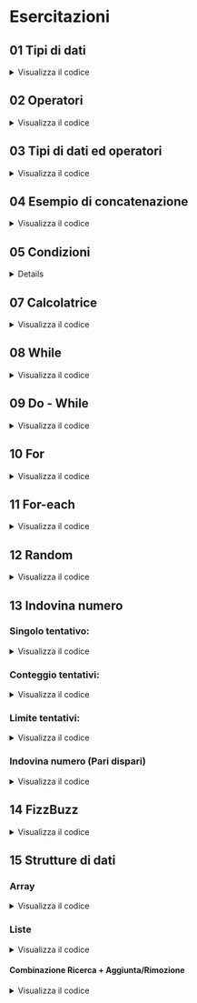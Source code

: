 # Esercitazioni
## 01 Tipi di dati
<details>
    <summary> Visualizza il codice </summary>

```c#
lòkk
```
</details>

## 02 Operatori
<details>
    <summary> Visualizza il codice </summary>

```c#
lòkk
```
</details>

## 03 Tipi di dati ed operatori
<details>
    <summary> Visualizza il codice </summary>

```c#
int numero;  //inizializzo la variabile numero con il valore 10
numero = 10; //dichiaro una variabile di tipo intero

int età = 20;       //dichiaro ed inizializzo una variabile di tipo intero
Console.WriteLine("L'età è:" +età);

// Esempi di modifiche ad un intero:

età++;          //permette di aggiungere un'unità alla variabile diciarata
età+= 5;        //permette di aggiungere QUANTO VUOI alla variabile diciarata

int addendo = random.Next(1,11);
età+= addendo   //permette di aggiungere un numero random  alla variabile dichiarata
```
</details>

## 04 Esempio di concatenazione
<details>
    <summary> Visualizza il codice </summary>

```c#
Console.Write ("Inserisci il tuo nome: \t");
string nome = Console.ReadLine()!;      //dichiarazione della stringa "nome"
int codice = 123456;                    //dichiarazione del numero intero "123456"

Console.WriteLine ($"{nome} - {codice}");
```
</details>

## 05 Condizioni
<details>
Le condizioni possono essere:
- if
- if-else
- if-else if-else
- switch


    <summary> Visualizza il codice </summary>

```c#
//IF
int numero = 10;    //se il numero = 10, stampa il numero
if (numero == 10)   // utilizzo l'operatore confronto / non serve " ; " se lo metto al centro 
{
    Console.WriteLine("Il numero è 10");
}

// IF ELSE

int numero = 10;
if (numero == 10) 
{
    Console.WriteLine("Il numero è 10");
}
else        //restituisce un altro valore in caso di false
{
Console.WriteLine("Il numero NON è 10");
}

//IF  ELSE IF  ELSE

int numero = 9;
if (numero == 10) 
{
    Console.WriteLine("Il numero è 10");
}
else if (numero > 10)
{
    Console.WriteLine("Il numero è maggiore di 10");
}
else
{
Console.WriteLine("Il numero è minore di 10");
}

//SWITCH

int giorno =int.Parse(Console.ReadLine()); //permette di digitare un numero 
switch (giorno) //giorno è la condizione
{
    case 1:
        Console.WriteLine("Lunedì");
    break;
    case 2:
        Console.WriteLine("Martedì");
    break;
    case 3:
        Console.WriteLine("Mercoledì");
    break;
    case 4:
        Console.WriteLine("Giovedì");
    break;
    case 5:
        Console.WriteLine("Venerdì");
    break;
    case 6:
        Console.WriteLine("Sabato");
    break;
    case 7:
        Console.WriteLine("Domenica");
    break;
    default:
        Console.WriteLine("Il numero non corrisponde a nessun giorno della settimana");
    break;
}
```
</details>

## 07 Calcolatrice
<details>
    <summary> Visualizza il codice </summary>

```c#
Console.WriteLine ("Ciao! Questa è una calcolatrice.\t");

// comandi per fare inserire due numeri all'utente con conseguente conversione da stringa a valore
Console.Write ("Prego, inserisci il primo numero:");
double a = double.Parse(Console.ReadLine());
Console.Write ("Ora inserisci il secondo numero:");
double b = double.Parse(Console.ReadLine());

Console.WriteLine ();     //spazio

Console.WriteLine ("Quale operazione vuoi fare?\n"); 
//promt di scelta dell'operazione
Console.WriteLine ("- per somma digita 1");
Console.WriteLine ("- per differenza digita 2");
Console.WriteLine ("- per prodotto digita 3");
Console.WriteLine ("- per divisione digita 4");

Console.WriteLine ();     //spazio

Console.Write("Inserisci la tua scelta: ");
//acquisizione della scelta dell'utente
int operazione = int.Parse(Console.ReadLine ());    //definizione della variabile del risultato + collegamento del valore "operazione" al comando switch per restituzione calcolo
double risultato = 0; //assegnazione di un valore di default per farlo continuare

switch (operazione) 
{
    case 1:
        risultato = a + b;          //somma
    break;
    case 2:
        risultato = a - b;          //differenza
    break;
    case 3:
        risultato = a * b;          //prodotto
    break;
    case 4:
    if (b == 0)
{
    Console.WriteLine("Impossibile");
}     
        risultato = a / b;          //divisione
    break;
    default: 
        Console.WriteLine("Ritenta");           // messaggio di errore se numero digitato è maggiore di 4
    break;
}

Console.WriteLine($"Il risultato è: {risultato}");
```
</details>

## 08 While
<details>
    <summary> Visualizza il codice </summary>

```c#
//DO

A partire dal numero digitato ..
int numero = 10; 

.. si ferma finché non si verifica la condizione sopra (quindi non può scendere sotto a 0)
while (numero > 0)
{
    Console.WriteLine(numero);
    numero--;
}


```
</details>

## 09 Do - While
<details>
    <summary> Visualizza il codice </summary>

```c#
// la differenza col primo è che qua stampa almeno il primo int (in questo caso 10)

int numero = 10;

do 
{
Console.WriteLine(numero);
numero--;
}
while (numero > 11);

```
</details>

## 10 For
<details>
    <summary> Visualizza il codice </summary>

```c#
//Esegue il comando per tot volte (per un numero di volte compreso tra 0 e 10 lui aggiunge 1)

int n = 13; //facciamo girare per 10 volte il comando +1
for (int i = 01; i <= n;)
{
    Console.WriteLine(i);
    i++;
}
```
</details>

## 11 For-each
<details>
    <summary> Visualizza il codice </summary>

```c#
//for each senza array

string scritta = "ciao";
foreach (char lettera in scritta)
{
    Console.WriteLine(lettera);
}
```
</details>

## 12 Random
<details>
    <summary> Visualizza il codice </summary>

```c#
Random random = new Random(); //si scrive il costruttore
int numero = random.Next(-10,10); //il numero estratto è compreso tra .. e .. 

Console.WriteLine($"Il numero casuale è {numero}");
```
</details>

## 13 Indovina numero
### Singolo tentativo:
<details>
    <summary> Visualizza il codice </summary>

```c#

```
</details>

### Conteggio tentativi:

<details>
    <summary> Visualizza il codice </summary>

```c#

```
</details>

### Limite tentativi:

<details>
    <summary> Visualizza il codice </summary>

```c#

```
</details>

### Indovina numero (Pari dispari)
<details>
    <summary> Visualizza il codice </summary>

```c#

```
</details>

## 14 FizzBuzz
<details>
    <summary> Visualizza il codice </summary>

```c#
Console.Write ("Inserisci il tuo nome: \t");
string nome = Console.ReadLine()!;

int codice = 123456;

Console.WriteLine ($"{nome} - {codice}");
```
</details>

## 15 Strutture di dati
### Array
<details>
    <summary> Visualizza il codice </summary>

```c#
// è necessario definire la "grandezza della cartella"
//in caso di stringhe, abbiamo le virgolette
string [] nomi = new string [3];
nomi[0] = "Mario";
nomi[1] = "Luigi";
nomi[2] = "Bowser";

Console.WriteLine($"Ciao {nomi[0]}, {nomi [1]}, {nomi[2]}");

//in caso di interi non sono necessarie le virgolette
int [] numeri = new int [3];
numeri[0] = 10;
numeri[1] = "20";
numeri[2] = 30;
Console.WriteLine($"I numeri sono {numeri[0]}, {numeri[1]}, {numeri[2]}");

nomeArray.Length // definisce la grandezza del contenitore:
Console.WriteLine($"Il numero di elementi è {nomi.Length}");
```
</details>

### Liste

<details>
    <summary> Visualizza il codice </summary>

```c#
//in caso di stringhe
List<string> nomi = new List<string>(); //Rispetto ad Array, NON DOBBIAMO PREDEFINIRE IL NUMERO DI ELEMENTI
nomi.Add("Mario");
nomi.Add ("Luigi");
nomi.Add ("Bowser");
nomi.Add ("Ginevra");

//shortcut
List<string> nomi = new List<string>{"Mario", "Luigi", "Giovanni"};

//interi
List<int> numeri = new List<int>();
numeri.Add(10);
numeri.Add(20);
numeri.Add(30);

List<int> numeri = new List<int>{10, 20, 30};

nomeLista.Count // conta il numero di elementi all'interno
Console.WriteLine($"Il numero di elementi è {numeri.Count}"); //stampa del numero di elementi che compongono la lista

//creazione di una nuova lista come sottolista di una già esistente
List<string> listaPrincipale = new [];
int split = listaPrincipale.Count /2
List<string> sottolista = listaPrincipale.GetRange (0, split); 
//primo valore indica l'indice della lista principale da cui vogliamo partire
// il secondo valore dice quanto "scendere" nella lista madre

nomeLista.Sort(); // ordina gli indici (A-Z, ordine crescente)

nomeLista.Sort();    //ordinamento decrescente: prima vanno ordinati..
nomeLista.Reverse(); //.. poi messi in ordine decrescente

nomeLista.Contains()  //viene ricercato l'indice all'interno della lista


nomeLista.Add();
nomeLista.Remove ();
```
</details>

#### Combinazione Ricerca + Aggiunta/Rimozione

<details>
    <summary> Visualizza il codice </summary>

```c#
Console.Write("Digita il nome di un partecipante da modificare: ");
nome = Console.ReadLine();
if (partecipanti.Contains(nome)) //per capire se partecipante è presente o no
    {
        string scelta1 = Console.ReadLine().ToUpper();
        if (scelta1 == "Y")         
        {
            partecipanti.Remove (nome); //RIMOZIONE: se presente lo rimuove
        }
    }
    else
    {
        Console.Write("Assente! Vuoi aggiungere questo partecipante? (Y): ");
        string scelta2 = Console.ReadLine().ToUpper();
        if (scelta2 == "Y")         
        {
            partecipanti.Add (nome);    //AGGIUNTA: se assente lo aggiunge
        }
    } 
```
## Persistenza dei dati
<details>
    <summary> Visualizza il codice </summary>

```c#
//fasi iniziali
string path =@"file.txt";
string[] lines = File.ReadAllLines(path);
string [] nomi= new string [lines.Length]; //viene creato un array della stessa dimensione del primo array

for (int i = 0; i < nomi.Length; i++)  
{
    nomi [i] = lines[i];
} 

Random random = new Random();
int index = random.Next(nomi.Length);
Console.WriteLine ($"Il nome estratto e che verrà spostato nel nuovo file è: {nomi[index]}");

string path2 = @"file2.txt";

if (!File.Exists(path2))
    {
        File.Create(path2).Close(); //crea un nuovo file
    }
if (File.ReadAllLines(path2).Contains(nomi[index]))
{
    Console.WriteLine ("Nome già presente");
}
else
{
    File.AppendAllText(path2,  nomi[index] + "\n"); 
    Console.WriteLine ("Il nome è stato spostato");
}
    

```




